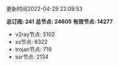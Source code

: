 更新时间2022-04-29 22:09:53

**总订阅: 241**
**总节点: 24605**
**有效节点: 14277**
- v2ray节点: 5102
- ss节点: 6322
- trojan节点: 719
- ssr节点: 2134
